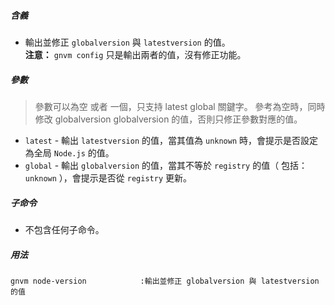 ##### 含義
* 輸出並修正 `globalversion` 與 `latestversion` 的值。  
  **注意：** `gnvm config` 只是輸出兩者的值，沒有修正功能。

##### 參數
> 參數可以為空 或者 一個，只支持 latest global 關鍵字。
> 參考為空時，同時修改 globalversion globalversion 的值，否則只修正參數對應的值。

* `latest` - 輸出 `latestversion` 的值，當其值為 `unknown` 時，會提示是否設定為全局 `Node.js` 的值。
* `global` - 輸出 `globalversion` 的值，當其不等於 `registry` 的值（ 包括： `unknown` ），會提示是否從 `registry` 更新。

##### 子命令
* 不包含任何子命令。

##### 用法
```
gnvm node-version            :輸出並修正 globalversion 與 latestversion 的值
```
